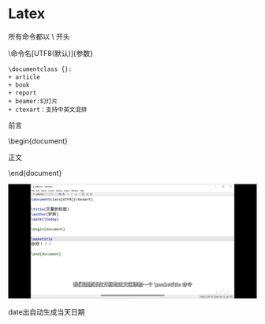 # Latex

所有命令都以 \ 开头 

\命令名[UTF8(默认)]{参数}

~~~
\documentclass {}:
+ article
+ book
+ report
+ beamer:幻灯片
+ ctexart：支持中英文混排
~~~

前言

\begin{document}

正文

\end{document}

![image-20240110152002788](Latex.assets/image-20240110152002788.png)

date出自动生成当天日期

